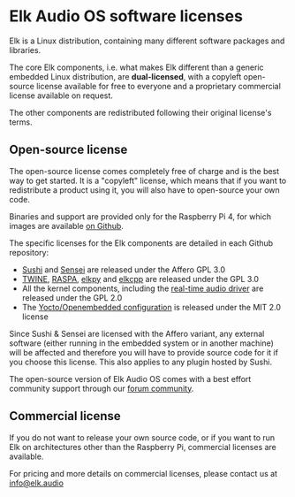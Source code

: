 # Elk Audio OS software licenses

Elk is a Linux distribution, containing many different software packages and libraries.

The core Elk components, i.e. what makes Elk different than a generic embedded Linux distribution, are **dual-licensed**, with a copyleft open-source license available for free to everyone and a proprietary commercial license available on request.

The other components are redistributed following their original license's terms.

## Open-source license

The open-source license comes completely free of charge and is the best way to get started. It is a "copyleft" license, which means that if you want to redistribute a product using it, you will also have to open-source your own code.

Binaries and support are provided only for the Raspberry Pi 4, for which images are available [on Github](https://github.com/elk-audio/elk-pi).

The specific licenses for the Elk components are detailed in each Github repository:

  * [Sushi](https://github.com/elk-audio/sushi) and [Sensei](https://github.com/elk-audio/sensei) are released under the Affero GPL 3.0
  * [TWINE](https://github.com/elk-audio/twine), [RASPA](https://github.com/elk-audio/raspa), [elkpy](https://github.com/elk-audio/elkpy) and [elkcpp](https://github.com/elk-audio/sushi) are released under the GPL 3.0
  * All the kernel components, including the [real-time audio driver](https://github.com/elk-audio/https://github.com/elk-audio/rpi-rtdm-audio-driver) are released under the GPL 2.0
  * The [Yocto/Openembedded configuration](https://github.com/elk-audio/elkpi-yocto-layers) is released under the MIT 2.0 license

Since Sushi & Sensei are licensed with the Affero variant, any external software (either running in the embedded system or in another machine) will be affected and therefore you will have to provide source code for it if you choose this license. This also applies to any plugin hosted by Sushi.

The open-source version of Elk Audio OS comes with a best effort community support through our [forum community](https://forum.elk.audio/).

## Commercial license

If you do not want to release your own source code, or if you want to run Elk on architectures other than the Raspberry Pi, commercial licenses are available.

For pricing and more details on commercial licenses, please contact us at info@elk.audio

